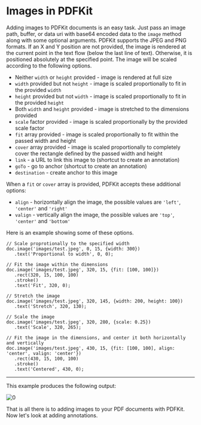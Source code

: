 # Images in PDFKit

Adding images to PDFKit documents is an easy task. Just pass an image path, buffer, or data uri with base64 encoded data to
the `image` method along with some optional arguments. PDFKit supports the
JPEG and PNG formats. If an X and Y position are not provided, the image is
rendered at the current point in the text flow (below the last line of text).
Otherwise, it is positioned absolutely at the specified point. The image will
be scaled according to the following options.

- Neither `width` or `height` provided - image is rendered at full size
- `width` provided but not `height` - image is scaled proportionally to fit in the provided `width`
- `height` provided but not `width` - image is scaled proportionally to fit in the provided `height`
- Both `width` and `height` provided - image is stretched to the dimensions provided
- `scale` factor provided - image is scaled proportionally by the provided scale factor
- `fit` array provided - image is scaled proportionally to fit within the passed width and height
- `cover` array provided - image is scaled proportionally to completely cover the rectangle defined by the passed width and height
- `link` - a URL to link this image to (shortcut to create an annotation)
- `goTo` - go to anchor (shortcut to create an annotation)
- `destination` - create anchor to this image

When a `fit` or `cover` array is provided, PDFKit accepts these additional options:

- `align` - horizontally align the image, the possible values are `'left'`, `'center'` and `'right'`
- `valign` - vertically align the image, the possible values are `'top'`, `'center'` and `'bottom'`

Here is an example showing some of these options.

    // Scale proprotionally to the specified width
    doc.image('images/test.jpeg', 0, 15, {width: 300})
       .text('Proportional to width', 0, 0);

    // Fit the image within the dimensions
    doc.image('images/test.jpeg', 320, 15, {fit: [100, 100]})
       .rect(320, 15, 100, 100)
       .stroke()
       .text('Fit', 320, 0);

    // Stretch the image
    doc.image('images/test.jpeg', 320, 145, {width: 200, height: 100})
       .text('Stretch', 320, 130);

    // Scale the image
    doc.image('images/test.jpeg', 320, 280, {scale: 0.25})
       .text('Scale', 320, 265);

    // Fit the image in the dimensions, and center it both horizontally and vertically
    doc.image('images/test.jpeg', 430, 15, {fit: [100, 100], align: 'center', valign: 'center'})
       .rect(430, 15, 100, 100)
       .stroke()
       .text('Centered', 430, 0);


---

This example produces the following output:

![0](images/images.png "150")

That is all there is to adding images to your PDF documents with PDFKit. Now
let's look at adding annotations.
